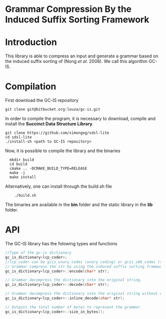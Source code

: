 # Grammar Compression By the Induced Suffix Sorting Framework

# Introduction

This library is able to compress an input and generate a grammar based on
the induced suffix sorting of (Nong _et al_. 2008). We call this algorithm GC-IS.

# Compilation

First download the GC-IS repository

```shell
git clone git@bitbucket.org:louza/gc-is.git
```

In order to compile the program, it is necessary to download, compile and install the **Succinct Data Structure Library**.

```shell
git clone https://github.com/simongog/sdsl-lite
cd sdsl-lite
./install-sh <path to GC-IS repository>
```

Now, it is possible to compile the library and the binaries

```shell
  mkdir build
  cd build
  cmake .. -DCMAKE_BUILD_TYPE=RELEASE
  make -j
  make install
```

Alternatively, one can install through the build.sh file

```shell
    ./build.sh
```

The binaries are available in the **bin** folder and the static library in the  **lib** folder.

# API

The GC-IS library has the folowing types and functions

```cpp
//Type of the gc-is dictionary
gc_is_dictionary<lcp_coder>;
//lcp_coder can be gcis_unary_codec (unary coding) or gcis_s8b_codec (simple8b coding) 
// Grammar compress the str by using the induced suffix sorting framework 
gc_is_dictionary<lcp_coder>::encode(char* str);

// Grammar decompress the dictionary into the original string. 
gc_is_dictionary<lcp_coder>::decode(char* str);

// Grammar decompress the dictionary into the original string without decompressing the dictionary (Very slow). */
gc_is_dictionary<lcp_coder>::inline_decode(char* str);

// Outputs the total number of bytes to represent the grammar. 
gc_is_dictionary<lcp_coder>::size_in_bytes();
```
